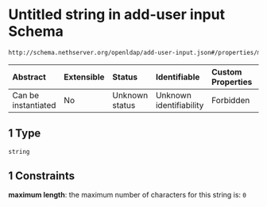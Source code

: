 # Untitled string in add-user input Schema

```txt
http://schema.nethserver.org/openldap/add-user-input.json#/properties/mail/oneOf/1
```



| Abstract            | Extensible | Status         | Identifiable            | Custom Properties | Additional Properties | Access Restrictions | Defined In                                                                   |
| :------------------ | :--------- | :------------- | :---------------------- | :---------------- | :-------------------- | :------------------ | :--------------------------------------------------------------------------- |
| Can be instantiated | No         | Unknown status | Unknown identifiability | Forbidden         | Allowed               | none                | [add-user-input.json\*](openldap/add-user-input.json "open original schema") |

## 1 Type

`string`

## 1 Constraints

**maximum length**: the maximum number of characters for this string is: `0`
